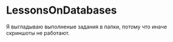 # LessonsOnDatabases

Я выгладываю выполненые задания в папки, потому что иначе скриншоты не работают.

